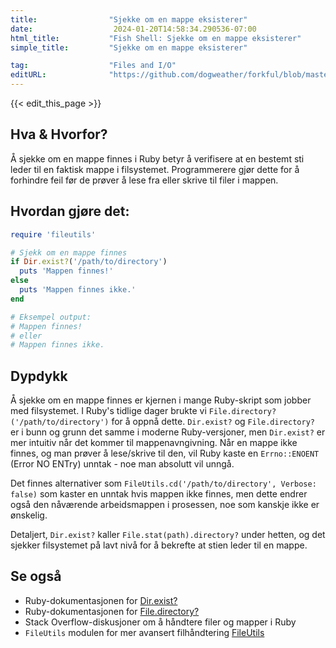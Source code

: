 ```yaml
---
title:                "Sjekke om en mappe eksisterer"
date:                  2024-01-20T14:58:34.290536-07:00
html_title:           "Fish Shell: Sjekke om en mappe eksisterer"
simple_title:         "Sjekke om en mappe eksisterer"

tag:                  "Files and I/O"
editURL:              "https://github.com/dogweather/forkful/blob/master/content/no/ruby/checking-if-a-directory-exists.md"
---
```


{{< edit_this_page >}}

## Hva & Hvorfor?
Å sjekke om en mappe finnes i Ruby betyr å verifisere at en bestemt sti leder til en faktisk mappe i filsystemet. Programmerere gjør dette for å forhindre feil før de prøver å lese fra eller skrive til filer i mappen.

## Hvordan gjøre det:
```Ruby
require 'fileutils'

# Sjekk om en mappe finnes
if Dir.exist?('/path/to/directory')
  puts 'Mappen finnes!'
else
  puts 'Mappen finnes ikke.'
end

# Eksempel output:
# Mappen finnes!
# eller
# Mappen finnes ikke.
```

## Dypdykk
Å sjekke om en mappe finnes er kjernen i mange Ruby-skript som jobber med filsystemet. I Ruby's tidlige dager brukte vi `File.directory?('/path/to/directory')` for å oppnå dette. `Dir.exist?` og `File.directory?` er i bunn og grunn det samme i moderne Ruby-versjoner, men `Dir.exist?` er mer intuitiv når det kommer til mappenavngivning. Når en mappe ikke finnes, og man prøver å lese/skrive til den, vil Ruby kaste en `Errno::ENOENT` (Error NO ENTry) unntak - noe man absolutt vil unngå.

Det finnes alternativer som `FileUtils.cd('/path/to/directory', Verbose: false)` som kaster en unntak hvis mappen ikke finnes, men dette endrer også den nåværende arbeidsmappen i prosessen, noe som kanskje ikke er ønskelig.

Detaljert, `Dir.exist?` kaller `File.stat(path).directory?` under hetten, og det sjekker filsystemet på lavt nivå for å bekrefte at stien leder til en mappe.

## Se også
- Ruby-dokumentasjonen for [Dir.exist?](https://ruby-doc.org/core-3.1.2/Dir.html#method-c-exist-3F)
- Ruby-dokumentasjonen for [File.directory?](https://ruby-doc.org/core-3.1.2/File.html#method-c-directory-3F)
- Stack Overflow-diskusjoner om å håndtere filer og mapper i Ruby
- `FileUtils` modulen for mer avansert filhåndtering [FileUtils](https://ruby-doc.org/stdlib-3.1.2/libdoc/fileutils/rdoc/FileUtils.html)
